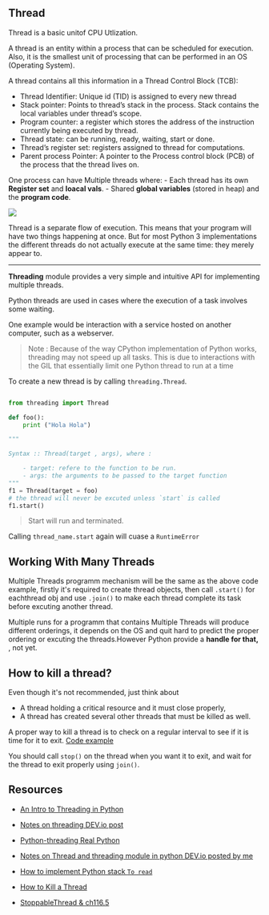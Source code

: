 ## Thread 

Thread is a basic unitof CPU Utlization.

A thread is an entity within a process that can be scheduled for execution. Also, it is the smallest unit of processing that can be performed in an OS (Operating System).

A thread contains all this information in a Thread Control Block (TCB):
   - Thread Identifier: Unique id (TID) is assigned to every new thread
   - Stack pointer: Points to thread’s stack in the process. Stack contains the local variables under thread’s scope.
   - Program counter: a register which stores the address of the instruction currently being executed by thread.
   - Thread state: can be running, ready, waiting, start or done.
   - Thread’s register set: registers assigned to thread for computations.
   - Parent process Pointer: A pointer to the Process control block (PCB) of the process that the thread lives on.


One process can have Multiple threads where:
	- Each thread has its own __Register set__ and __loacal vals__.
	- Shared __global variables__ (stored in heap) and the __program code__. 

![](https://media.geeksforgeeks.org/wp-content/uploads/multithreading-python-21.png)


Thread is a separate flow of execution. This means that your program will have two things happening at once. But for most Python 3 implementations the different threads do not actually execute at the same time: they merely appear to.



---

__Threading__  module provides a very simple and intuitive API for implementing multiple threads.

Python threads are used in cases where the execution of a task involves some waiting. 

One example would be interaction with a service hosted on another computer, such as a webserver.

> Note : Because of the way CPython implementation of Python works, threading may not speed up all tasks. This is due to interactions with the GIL that essentially limit one Python thread to run at a time



To create a new thread is by calling `threading.Thread`.

```python

from threading import Thread

def foo():
	print ("Hola Hola")

"""

Syntax :: Thread(target , args), where :

	- target: refere to the function to be run.
	- args: the arguments to be passed to the target function
"""
f1 = Thread(target = foo)
# the thread will never be excuted unless `start` is called
f1.start()

```

> Start will run and terminated.
 
 Calling `thread_name.start` again will cuase a `RuntimeError`



## Working With Many Threads

Multiple Threads programm mechanism will be the same as the above code example,
firstly it's required to create thread objects, then call `.start()` for eachthread obj and use `.join()` to make each thread complete its task before excuting another thread.

Multiple runs for a programm that contains Multiple Threads will produce different orderings, it depends on the OS and quit hard to predict the proper ordering or excuting the threads.However Python provide a __handle for that,__ , not yet.

## How to kill a thread?

Even though it's not recommended, just think about 
   - A thread holding a critical resource and it must close properly,  
   - A thread has created several other threads that must be killed as well.

A proper way to kill a thread is to check on a regular interval to see if it is time for it to exit. [Code example](https://github.com/Rowida46/Python-for-profesional/blob/main/thread/stopable.py)

You should call `stop()` on the thread when you want it to exit, and wait for the thread to exit properly using `join()`.




## Resources

- [An Intro to Threading in Python](https://realpython.com/intro-to-python-threading/)
- [Notes on threading DEV.io post](https://dev.to/samueleresca/notes-on-threading-1cnm)
- [Python-threading Real Python](https://realpython.com/intro-to-python-threading/#what-is-a-thread)
- [Notes on Thread and threading module in python DEV.io posted by me]()
- [How to implement Python stack `To read`](https://realpython.com/how-to-implement-python-stack/)

- [How to Kill a Thread](https://stackoverflow.com/questions/323972/is-there-any-way-to-kill-a-thread)

- [StoppableThread & ch116.5](https://stackoverflow.com/questions/47912701/python-how-can-i-implement-a-stoppable-thread)